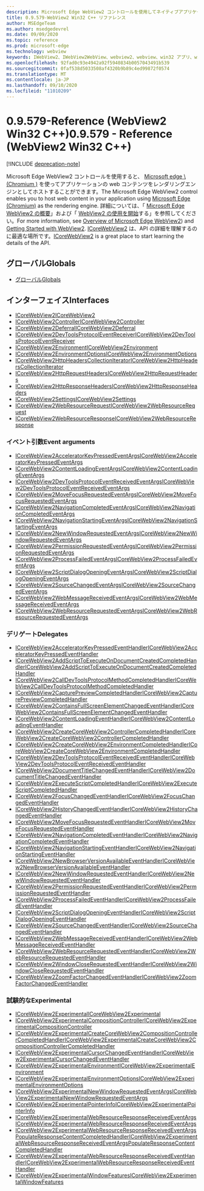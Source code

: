 ```yaml
---
description: Microsoft Edge WebView2 コントロールを使用してネイティブアプリケーションに web 技術 (HTML、CSS、JavaScript) を埋め込む
title: 0.9.579-WebView2 Win32 C++ リファレンス
author: MSEdgeTeam
ms.author: msedgedevrel
ms.date: 09/09/2020
ms.topic: reference
ms.prod: microsoft-edge
ms.technology: webview
keywords: IWebView2、IWebView2WebView、webview2、webview、win32 アプリ、win32、edge、ICoreWebView2、ICoreWebView2Controller、browser control、edge html
ms.openlocfilehash: 92fad0c93e4942a92f5940834b0057043491b539
ms.sourcegitcommit: 0faf538d5033508af4320b9b89c4ed99872f0574
ms.translationtype: MT
ms.contentlocale: ja-JP
ms.lasthandoff: 09/10/2020
ms.locfileid: "11010209"
---
```

# <span data-ttu-id="fe943-104">0.9.579-Reference (WebView2 Win32 C++)</span><span class="sxs-lookup"><span data-stu-id="fe943-104">0.9.579 - Reference (WebView2 Win32 C++)</span></span>  

[!INCLUDE [deprecation-note](../includes/deprecation-note.md)]

<span data-ttu-id="fe943-105">Microsoft Edge WebView2 コントロールを使用すると、 [Microsoft edge \ (Chromium \)](https://www.microsoftedgeinsider.com) を使ってアプリケーションの web コンテンツをレンダリングエンジンとしてホストすることができます。</span><span class="sxs-lookup"><span data-stu-id="fe943-105">The Microsoft Edge WebView2 control enables you to host web content in your application using [Microsoft Edge \(Chromium\)](https://www.microsoftedgeinsider.com) as the rendering engine.</span></span>  <span data-ttu-id="fe943-106">詳細については、「 [Microsoft Edge WebView2 の概要](../../index.md)」および「 [WebView2 の使用を開始](../../gettingstarted/win32.md)する」を参照してください。</span><span class="sxs-lookup"><span data-stu-id="fe943-106">For more information, see [Overview of Microsoft Edge WebView2](../../index.md)) and [Getting Started with WebView2](../../gettingstarted/win32.md).</span></span>  <span data-ttu-id="fe943-107">[ICoreWebView2](0-9-538/ICoreWebView2.md) は、API の詳細を理解するのに最適な場所です。</span><span class="sxs-lookup"><span data-stu-id="fe943-107">[ICoreWebView2](0-9-538/ICoreWebView2.md) is a great place to start learning the details of the API.</span></span>  

## <span data-ttu-id="fe943-108">グローバル</span><span class="sxs-lookup"><span data-stu-id="fe943-108">Globals</span></span>  

*   [<span data-ttu-id="fe943-109">グローバル</span><span class="sxs-lookup"><span data-stu-id="fe943-109">Globals</span></span>](0-9-538/webview2-idl.md)  

## <span data-ttu-id="fe943-110">インターフェイス</span><span class="sxs-lookup"><span data-stu-id="fe943-110">Interfaces</span></span>  
*   [<span data-ttu-id="fe943-111">ICoreWebView2</span><span class="sxs-lookup"><span data-stu-id="fe943-111">ICoreWebView2</span></span>](0-9-538/icorewebview2.md)
*   [<span data-ttu-id="fe943-112">ICoreWebView2Controller</span><span class="sxs-lookup"><span data-stu-id="fe943-112">ICoreWebView2Controller</span></span>](0-9-538/icorewebview2controller.md)
*   [<span data-ttu-id="fe943-113">ICoreWebView2Deferral</span><span class="sxs-lookup"><span data-stu-id="fe943-113">ICoreWebView2Deferral</span></span>](0-9-538/icorewebview2deferral.md)
*   [<span data-ttu-id="fe943-114">ICoreWebView2DevToolsProtocolEventReceiver</span><span class="sxs-lookup"><span data-stu-id="fe943-114">ICoreWebView2DevToolsProtocolEventReceiver</span></span>](0-9-538/icorewebview2devtoolsprotocoleventreceiver.md)
*   [<span data-ttu-id="fe943-115">ICoreWebView2Environment</span><span class="sxs-lookup"><span data-stu-id="fe943-115">ICoreWebView2Environment</span></span>](0-9-538/icorewebview2environment.md)
*   [<span data-ttu-id="fe943-116">ICoreWebView2EnvironmentOptions</span><span class="sxs-lookup"><span data-stu-id="fe943-116">ICoreWebView2EnvironmentOptions</span></span>](0-9-538/icorewebview2environmentoptions.md)
*   [<span data-ttu-id="fe943-117">ICoreWebView2HttpHeadersCollectionIterator</span><span class="sxs-lookup"><span data-stu-id="fe943-117">ICoreWebView2HttpHeadersCollectionIterator</span></span>](0-9-538/icorewebview2httpheaderscollectioniterator.md)
*   [<span data-ttu-id="fe943-118">ICoreWebView2HttpRequestHeaders</span><span class="sxs-lookup"><span data-stu-id="fe943-118">ICoreWebView2HttpRequestHeaders</span></span>](0-9-538/icorewebview2httprequestheaders.md)
*   [<span data-ttu-id="fe943-119">ICoreWebView2HttpResponseHeaders</span><span class="sxs-lookup"><span data-stu-id="fe943-119">ICoreWebView2HttpResponseHeaders</span></span>](0-9-538/icorewebview2httpresponseheaders.md)
*   [<span data-ttu-id="fe943-120">ICoreWebView2Settings</span><span class="sxs-lookup"><span data-stu-id="fe943-120">ICoreWebView2Settings</span></span>](0-9-538/icorewebview2settings.md)
*   [<span data-ttu-id="fe943-121">ICoreWebView2WebResourceRequest</span><span class="sxs-lookup"><span data-stu-id="fe943-121">ICoreWebView2WebResourceRequest</span></span>](0-9-538/icorewebview2webresourcerequest.md)
*   [<span data-ttu-id="fe943-122">ICoreWebView2WebResourceResponse</span><span class="sxs-lookup"><span data-stu-id="fe943-122">ICoreWebView2WebResourceResponse</span></span>](0-9-538/icorewebview2webresourceresponse.md)

### <span data-ttu-id="fe943-123">イベント引数</span><span class="sxs-lookup"><span data-stu-id="fe943-123">Event arguments</span></span>

*   [<span data-ttu-id="fe943-124">ICoreWebView2AcceleratorKeyPressedEventArgs</span><span class="sxs-lookup"><span data-stu-id="fe943-124">ICoreWebView2AcceleratorKeyPressedEventArgs</span></span>](0-9-538/icorewebview2acceleratorkeypressedeventargs.md)
*   [<span data-ttu-id="fe943-125">ICoreWebView2ContentLoadingEventArgs</span><span class="sxs-lookup"><span data-stu-id="fe943-125">ICoreWebView2ContentLoadingEventArgs</span></span>](0-9-538/icorewebview2contentloadingeventargs.md)
*   [<span data-ttu-id="fe943-126">ICoreWebView2DevToolsProtocolEventReceivedEventArgs</span><span class="sxs-lookup"><span data-stu-id="fe943-126">ICoreWebView2DevToolsProtocolEventReceivedEventArgs</span></span>](0-9-538/icorewebview2devtoolsprotocoleventreceivedeventargs.md)
*   [<span data-ttu-id="fe943-127">ICoreWebView2MoveFocusRequestedEventArgs</span><span class="sxs-lookup"><span data-stu-id="fe943-127">ICoreWebView2MoveFocusRequestedEventArgs</span></span>](0-9-538/icorewebview2movefocusrequestedeventargs.md)
*   [<span data-ttu-id="fe943-128">ICoreWebView2NavigationCompletedEventArgs</span><span class="sxs-lookup"><span data-stu-id="fe943-128">ICoreWebView2NavigationCompletedEventArgs</span></span>](0-9-538/icorewebview2navigationcompletedeventargs.md)
*   [<span data-ttu-id="fe943-129">ICoreWebView2NavigationStartingEventArgs</span><span class="sxs-lookup"><span data-stu-id="fe943-129">ICoreWebView2NavigationStartingEventArgs</span></span>](0-9-538/icorewebview2navigationstartingeventargs.md)
*   [<span data-ttu-id="fe943-130">ICoreWebView2NewWindowRequestedEventArgs</span><span class="sxs-lookup"><span data-stu-id="fe943-130">ICoreWebView2NewWindowRequestedEventArgs</span></span>](0-9-538/icorewebview2newwindowrequestedeventargs.md)
*   [<span data-ttu-id="fe943-131">ICoreWebView2PermissionRequestedEventArgs</span><span class="sxs-lookup"><span data-stu-id="fe943-131">ICoreWebView2PermissionRequestedEventArgs</span></span>](0-9-538/icorewebview2permissionrequestedeventargs.md)
*   [<span data-ttu-id="fe943-132">ICoreWebView2ProcessFailedEventArgs</span><span class="sxs-lookup"><span data-stu-id="fe943-132">ICoreWebView2ProcessFailedEventArgs</span></span>](0-9-538/icorewebview2processfailedeventargs.md)
*   [<span data-ttu-id="fe943-133">ICoreWebView2ScriptDialogOpeningEventArgs</span><span class="sxs-lookup"><span data-stu-id="fe943-133">ICoreWebView2ScriptDialogOpeningEventArgs</span></span>](0-9-538/icorewebview2scriptdialogopeningeventargs.md)
*   [<span data-ttu-id="fe943-134">ICoreWebView2SourceChangedEventArgs</span><span class="sxs-lookup"><span data-stu-id="fe943-134">ICoreWebView2SourceChangedEventArgs</span></span>](0-9-538/icorewebview2sourcechangedeventargs.md)
*   [<span data-ttu-id="fe943-135">ICoreWebView2WebMessageReceivedEventArgs</span><span class="sxs-lookup"><span data-stu-id="fe943-135">ICoreWebView2WebMessageReceivedEventArgs</span></span>](0-9-538/icorewebview2webmessagereceivedeventargs.md)
*   [<span data-ttu-id="fe943-136">ICoreWebView2WebResourceRequestedEventArgs</span><span class="sxs-lookup"><span data-stu-id="fe943-136">ICoreWebView2WebResourceRequestedEventArgs</span></span>](0-9-538/icorewebview2webresourcerequestedeventargs.md)

### <span data-ttu-id="fe943-137">デリゲート</span><span class="sxs-lookup"><span data-stu-id="fe943-137">Delegates</span></span>

*   [<span data-ttu-id="fe943-138">ICoreWebView2AcceleratorKeyPressedEventHandler</span><span class="sxs-lookup"><span data-stu-id="fe943-138">ICoreWebView2AcceleratorKeyPressedEventHandler</span></span>](0-9-538/icorewebview2acceleratorkeypressedeventhandler.md)
*   [<span data-ttu-id="fe943-139">ICoreWebView2AddScriptToExecuteOnDocumentCreatedCompletedHandler</span><span class="sxs-lookup"><span data-stu-id="fe943-139">ICoreWebView2AddScriptToExecuteOnDocumentCreatedCompletedHandler</span></span>](0-9-538/icorewebview2addscripttoexecuteondocumentcreatedcompletedhandler.md)
*   [<span data-ttu-id="fe943-140">ICoreWebView2CallDevToolsProtocolMethodCompletedHandler</span><span class="sxs-lookup"><span data-stu-id="fe943-140">ICoreWebView2CallDevToolsProtocolMethodCompletedHandler</span></span>](0-9-538/icorewebview2calldevtoolsprotocolmethodcompletedhandler.md)
*   [<span data-ttu-id="fe943-141">ICoreWebView2CapturePreviewCompletedHandler</span><span class="sxs-lookup"><span data-stu-id="fe943-141">ICoreWebView2CapturePreviewCompletedHandler</span></span>](0-9-538/icorewebview2capturepreviewcompletedhandler.md)
*   [<span data-ttu-id="fe943-142">ICoreWebView2ContainsFullScreenElementChangedEventHandler</span><span class="sxs-lookup"><span data-stu-id="fe943-142">ICoreWebView2ContainsFullScreenElementChangedEventHandler</span></span>](0-9-538/icorewebview2containsfullscreenelementchangedeventhandler.md)
*   [<span data-ttu-id="fe943-143">ICoreWebView2ContentLoadingEventHandler</span><span class="sxs-lookup"><span data-stu-id="fe943-143">ICoreWebView2ContentLoadingEventHandler</span></span>](0-9-538/icorewebview2contentloadingeventhandler.md)
*   [<span data-ttu-id="fe943-144">ICoreWebView2CreateCoreWebView2ControllerCompletedHandler</span><span class="sxs-lookup"><span data-stu-id="fe943-144">ICoreWebView2CreateCoreWebView2ControllerCompletedHandler</span></span>](0-9-538/icorewebview2createcorewebview2controllercompletedhandler.md)
*   [<span data-ttu-id="fe943-145">ICoreWebView2CreateCoreWebView2EnvironmentCompletedHandler</span><span class="sxs-lookup"><span data-stu-id="fe943-145">ICoreWebView2CreateCoreWebView2EnvironmentCompletedHandler</span></span>](0-9-538/icorewebview2createcorewebview2environmentcompletedhandler.md)
*   [<span data-ttu-id="fe943-146">ICoreWebView2DevToolsProtocolEventReceivedEventHandler</span><span class="sxs-lookup"><span data-stu-id="fe943-146">ICoreWebView2DevToolsProtocolEventReceivedEventHandler</span></span>](0-9-538/icorewebview2devtoolsprotocoleventreceivedeventhandler.md)
*   [<span data-ttu-id="fe943-147">ICoreWebView2DocumentTitleChangedEventHandler</span><span class="sxs-lookup"><span data-stu-id="fe943-147">ICoreWebView2DocumentTitleChangedEventHandler</span></span>](0-9-538/icorewebview2documenttitlechangedeventhandler.md)
*   [<span data-ttu-id="fe943-148">ICoreWebView2ExecuteScriptCompletedHandler</span><span class="sxs-lookup"><span data-stu-id="fe943-148">ICoreWebView2ExecuteScriptCompletedHandler</span></span>](0-9-538/icorewebview2executescriptcompletedhandler.md)
*   [<span data-ttu-id="fe943-149">ICoreWebView2FocusChangedEventHandler</span><span class="sxs-lookup"><span data-stu-id="fe943-149">ICoreWebView2FocusChangedEventHandler</span></span>](0-9-538/icorewebview2focuschangedeventhandler.md)
*   [<span data-ttu-id="fe943-150">ICoreWebView2HistoryChangedEventHandler</span><span class="sxs-lookup"><span data-stu-id="fe943-150">ICoreWebView2HistoryChangedEventHandler</span></span>](0-9-538/icorewebview2historychangedeventhandler.md)
*   [<span data-ttu-id="fe943-151">ICoreWebView2MoveFocusRequestedEventHandler</span><span class="sxs-lookup"><span data-stu-id="fe943-151">ICoreWebView2MoveFocusRequestedEventHandler</span></span>](0-9-538/icorewebview2movefocusrequestedeventhandler.md)
*   [<span data-ttu-id="fe943-152">ICoreWebView2NavigationCompletedEventHandler</span><span class="sxs-lookup"><span data-stu-id="fe943-152">ICoreWebView2NavigationCompletedEventHandler</span></span>](0-9-538/icorewebview2navigationcompletedeventhandler.md)
*   [<span data-ttu-id="fe943-153">ICoreWebView2NavigationStartingEventHandler</span><span class="sxs-lookup"><span data-stu-id="fe943-153">ICoreWebView2NavigationStartingEventHandler</span></span>](0-9-538/icorewebview2navigationstartingeventhandler.md)
*   [<span data-ttu-id="fe943-154">ICoreWebView2NewBrowserVersionAvailableEventHandler</span><span class="sxs-lookup"><span data-stu-id="fe943-154">ICoreWebView2NewBrowserVersionAvailableEventHandler</span></span>](0-9-538/icorewebview2newbrowserversionavailableeventhandler.md)
*   [<span data-ttu-id="fe943-155">ICoreWebView2NewWindowRequestedEventHandler</span><span class="sxs-lookup"><span data-stu-id="fe943-155">ICoreWebView2NewWindowRequestedEventHandler</span></span>](0-9-538/icorewebview2newwindowrequestedeventhandler.md)
*   [<span data-ttu-id="fe943-156">ICoreWebView2PermissionRequestedEventHandler</span><span class="sxs-lookup"><span data-stu-id="fe943-156">ICoreWebView2PermissionRequestedEventHandler</span></span>](0-9-538/icorewebview2permissionrequestedeventhandler.md)
*   [<span data-ttu-id="fe943-157">ICoreWebView2ProcessFailedEventHandler</span><span class="sxs-lookup"><span data-stu-id="fe943-157">ICoreWebView2ProcessFailedEventHandler</span></span>](0-9-538/icorewebview2processfailedeventhandler.md)
*   [<span data-ttu-id="fe943-158">ICoreWebView2ScriptDialogOpeningEventHandler</span><span class="sxs-lookup"><span data-stu-id="fe943-158">ICoreWebView2ScriptDialogOpeningEventHandler</span></span>](0-9-538/icorewebview2scriptdialogopeningeventhandler.md)
*   [<span data-ttu-id="fe943-159">ICoreWebView2SourceChangedEventHandler</span><span class="sxs-lookup"><span data-stu-id="fe943-159">ICoreWebView2SourceChangedEventHandler</span></span>](0-9-538/icorewebview2sourcechangedeventhandler.md)
*   [<span data-ttu-id="fe943-160">ICoreWebView2WebMessageReceivedEventHandler</span><span class="sxs-lookup"><span data-stu-id="fe943-160">ICoreWebView2WebMessageReceivedEventHandler</span></span>](0-9-538/icorewebview2webmessagereceivedeventhandler.md)
*   [<span data-ttu-id="fe943-161">ICoreWebView2WebResourceRequestedEventHandler</span><span class="sxs-lookup"><span data-stu-id="fe943-161">ICoreWebView2WebResourceRequestedEventHandler</span></span>](0-9-538/icorewebview2webresourcerequestedeventhandler.md)
*   [<span data-ttu-id="fe943-162">ICoreWebView2WindowCloseRequestedEventHandler</span><span class="sxs-lookup"><span data-stu-id="fe943-162">ICoreWebView2WindowCloseRequestedEventHandler</span></span>](0-9-538/icorewebview2windowcloserequestedeventhandler.md)
*   [<span data-ttu-id="fe943-163">ICoreWebView2ZoomFactorChangedEventHandler</span><span class="sxs-lookup"><span data-stu-id="fe943-163">ICoreWebView2ZoomFactorChangedEventHandler</span></span>](0-9-538/icorewebview2zoomfactorchangedeventhandler.md)

### <span data-ttu-id="fe943-164">試験的な</span><span class="sxs-lookup"><span data-stu-id="fe943-164">Experimental</span></span>

*   [<span data-ttu-id="fe943-165">ICoreWebView2Experimental</span><span class="sxs-lookup"><span data-stu-id="fe943-165">ICoreWebView2Experimental</span></span>](0-9-538/icorewebview2experimental.md)
*   [<span data-ttu-id="fe943-166">ICoreWebView2ExperimentalCompositionController</span><span class="sxs-lookup"><span data-stu-id="fe943-166">ICoreWebView2ExperimentalCompositionController</span></span>](0-9-538/icorewebview2experimentalcompositioncontroller.md)
*   [<span data-ttu-id="fe943-167">ICoreWebView2ExperimentalCreateCoreWebView2CompositionControllerCompletedHandler</span><span class="sxs-lookup"><span data-stu-id="fe943-167">ICoreWebView2ExperimentalCreateCoreWebView2CompositionControllerCompletedHandler</span></span>](0-9-538/icorewebview2experimentalcreatecorewebview2compositioncontrollercompletedhandler.md)
*   [<span data-ttu-id="fe943-168">ICoreWebView2ExperimentalCursorChangedEventHandler</span><span class="sxs-lookup"><span data-stu-id="fe943-168">ICoreWebView2ExperimentalCursorChangedEventHandler</span></span>](0-9-538/icorewebview2experimentalcursorchangedeventhandler.md)
*   [<span data-ttu-id="fe943-169">ICoreWebView2ExperimentalEnvironment</span><span class="sxs-lookup"><span data-stu-id="fe943-169">ICoreWebView2ExperimentalEnvironment</span></span>](0-9-538/icorewebview2experimentalenvironment.md)
*   [<span data-ttu-id="fe943-170">ICoreWebView2ExperimentalEnvironmentOptions</span><span class="sxs-lookup"><span data-stu-id="fe943-170">ICoreWebView2ExperimentalEnvironmentOptions</span></span>](0-9-538/icorewebview2experimentalenvironmentoptions.md)
*   [<span data-ttu-id="fe943-171">ICoreWebView2ExperimentalNewWindowRequestedEventArgs</span><span class="sxs-lookup"><span data-stu-id="fe943-171">ICoreWebView2ExperimentalNewWindowRequestedEventArgs</span></span>](0-9-538/icorewebview2experimentalnewwindowrequestedeventargs.md)
*   [<span data-ttu-id="fe943-172">ICoreWebView2ExperimentalPointerInfo</span><span class="sxs-lookup"><span data-stu-id="fe943-172">ICoreWebView2ExperimentalPointerInfo</span></span>](0-9-538/icorewebview2experimentalpointerinfo.md)
*   [<span data-ttu-id="fe943-173">ICoreWebView2ExperimentalWebResourceResponseReceivedEventArgs</span><span class="sxs-lookup"><span data-stu-id="fe943-173">ICoreWebView2ExperimentalWebResourceResponseReceivedEventArgs</span></span>](0-9-538/icorewebview2experimentalwebresourceresponsereceivedeventargs.md)
*   [<span data-ttu-id="fe943-174">ICoreWebView2ExperimentalWebResourceResponseReceivedEventArgsPopulateResponseContentCompletedHandler</span><span class="sxs-lookup"><span data-stu-id="fe943-174">ICoreWebView2ExperimentalWebResourceResponseReceivedEventArgsPopulateResponseContentCompletedHandler</span></span>](0-9-538/icorewebview2experimentalwebresourceresponsereceivedeventargspopulateresponsecontentcompletedhandler.md)
*   [<span data-ttu-id="fe943-175">ICoreWebView2ExperimentalWebResourceResponseReceivedEventHandler</span><span class="sxs-lookup"><span data-stu-id="fe943-175">ICoreWebView2ExperimentalWebResourceResponseReceivedEventHandler</span></span>](0-9-538/icorewebview2experimentalwebresourceresponsereceivedeventhandler.md)
*   [<span data-ttu-id="fe943-176">ICoreWebView2ExperimentalWindowFeatures</span><span class="sxs-lookup"><span data-stu-id="fe943-176">ICoreWebView2ExperimentalWindowFeatures</span></span>](0-9-538/icorewebview2experimentalwindowfeatures.md)
